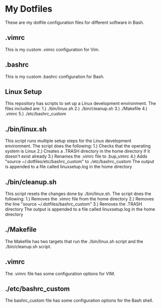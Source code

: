 # My Dotfiles
These are my dotfile configuration files for different software in Bash.
## .vimrc
This is my custom .vimrc configuration for Vim.
## .bashrc
This is my custom .bashrc configuration for Bash.
## Linux Setup
This repository has scripts to set up a Linux development environment. The files included are:
	1.) ./bin/linux.sh
	2.) ./bin/cleanup.sh
	3.) ./Makefile
	4.) .vimrc
	5.) ./etc/bashrc_custom
## ./bin/linux.sh
This script runs multiple setup steps for the Linux development environment. The script does the following:
	1.) Checks that the operating system is Linux
	2.) Creates a .TRASH directory in the home directory if it doesn't exist already
	3.) Renames the .vimrc file to .bup_vimrc
	4.) Adds "source ~/.dotfiles/etc/bashrc_custom" to ./etc/bashrc_custom
The output is appended to a file called linuxsetup.log in the home directory
## ./bin/cleanup.sh
This script resets the changes done by ./bin/linux.sh. The script does the following:
	1.) Removes the .vimrc file from the home directory
	2.) Removes the line "source ~/.dotfiles/bashrc_custom"
	3.) Removes the .TRASH directory
The output is appended to a file called linuxsetup.log in the home directory
## ./Makefile
The Makefile has two targets that run the ./bin/linux.sh script and the ./bin/cleanup.sh script.
## .vimrc
The .vimrc file has some configuration options for VIM.
## ./etc/bashrc_custom
The bashrc_custom file has some configuration options for the Bash shell.
